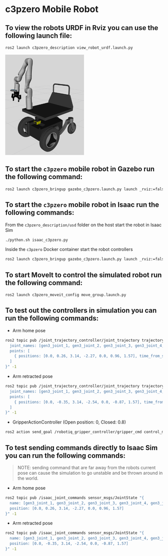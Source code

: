 # c3pzero Mobile Robot

## To view the robots URDF in Rviz you can use the following launch file:
``` bash
ros2 launch c3pzero_description view_robot_urdf.launch.py
```

<img src="../doc/c3pzero_urdf.png"  width="50%" >

## To start the `c3pzero` mobile robot in Gazebo run the following command:
``` bash
ros2 launch c3pzero_bringup gazebo_c3pzero.launch.py launch _rviz:=false
```

## To start the `c3pzero` mobile robot in Isaac run the following commands:
From the `c3pzero_description/usd` folder on the host start the robot in Isaac Sim
``` bash
./python.sh isaac_c3pzero.py
```
Inside the `c3pzero` Docker container start the robot controllers
``` bash
ros2 launch c3pzero_bringup gazebo_c3pzero.launch.py launch _rviz:=false
```

## To start MoveIt to control the simulated robot run the following command:
``` bash
ros2 launch c3pzero_moveit_config move_group.launch.py
```

## To test out the controllers in simulation you can run the following commands:

- Arm home pose
``` bash
ros2 topic pub /joint_trajectory_controller/joint_trajectory trajectory_msgs/JointTrajectory "{
  joint_names: [gen3_joint_1, gen3_joint_2, gen3_joint_3, gen3_joint_4, gen3_joint_5, gen3_joint_6, gen3_joint_7],
  points: [
    { positions: [0.0, 0.26, 3.14, -2.27, 0.0, 0.96, 1.57], time_from_start: { sec: 2 } },
  ]
}" -1
```

- Arm retracted pose
``` bash
ros2 topic pub /joint_trajectory_controller/joint_trajectory trajectory_msgs/JointTrajectory "{
  joint_names: [gen3_joint_1, gen3_joint_2, gen3_joint_3, gen3_joint_4, gen3_joint_5, gen3_joint_6, gen3_joint_7],
  points: [
    { positions: [0.0, -0.35, 3.14, -2.54, 0.0, -0.87, 1.57], time_from_start: { sec: 2 } },
  ]
}" -1
```

- GripperActionController (Open position: 0, Closed: 0.8)
``` bash
ros2 action send_goal /robotiq_gripper_controller/gripper_cmd control_msgs/action/GripperCommand "{command: {position: 0.0}}"
```

## To test sending commands directly to Isaac Sim you can run the following commands:
> NOTE: sending command that are far away from the robots current pose can cause the simulation to go unstable and be thrown around in the world.

- Arm home pose
``` bash
ros2 topic pub /isaac_joint_commands sensor_msgs/JointState "{
  name: [gen3_joint_1, gen3_joint_2, gen3_joint_3, gen3_joint_4, gen3_joint_5, gen3_joint_6, gen3_joint_7],
  position: [0.0, 0.26, 3.14, -2.27, 0.0, 0.96, 1.57]
}" -1
```

- Arm retracted pose
``` bash
ros2 topic pub /isaac_joint_commands sensor_msgs/JointState "{
  name: [gen3_joint_1, gen3_joint_2, gen3_joint_3, gen3_joint_4, gen3_joint_5, gen3_joint_6, gen3_joint_7],
  position: [0.0, -0.35, 3.14, -2.54, 0.0, -0.87, 1.57]
}" -1
```
